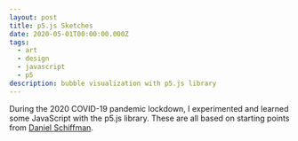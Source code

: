 ```yaml
---
layout: post
title: p5.js Sketches
date: 2020-05-01T00:00:00.000Z
tags:
  - art
  - design
  - javascript
  - p5
description: bubble visualization with p5.js library
---
```


<script>
	import Bubbles from "$components/Bubbles.svelte"
	import BouncingBall from "$components/BouncingBall.svelte";
	import FractalTree from "$components/FractalTree.svelte"
	import Circles from "$components/Circles.svelte"
</script>

During the 2020 COVID-19 pandemic lockdown, I experimented and learned some JavaScript with the p5.js library. These are all based on starting points from [Daniel Schiffman](https://thecodingtrain.com/).

<FractalTree/>
<Bubbles/>
<Circles />
<BouncingBall/>
